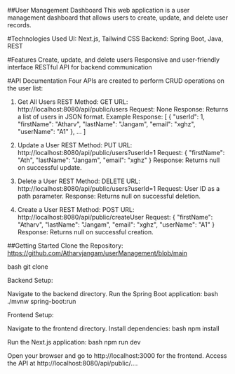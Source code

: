 ##User Management Dashboard
This web application is a user management dashboard that allows users to create, update, and delete user records.

#Technologies Used
UI: Next.js, Tailwind CSS
Backend: Spring Boot, Java, REST

#Features
Create, update, and delete users
Responsive and user-friendly interface
RESTful API for backend communication

#API Documentation
Four APIs are created to perform CRUD operations on the user list:

1. Get All Users
REST Method: GET
URL: http://localhost:8080/api/public/users
Request: None
Response:
    Returns a list of users in JSON format.
    Example Response:
    [
        {
            "userId": 1,
            "firstName": "Atharv",
            "lastName": "Jangam",
            "email": "xghz",
            "userName": "A1"
        },
        ...
    ]

2. Update a User
REST Method: PUT
URL: http://localhost:8080/api/public/users?userId=1
Request:
    {
        "firstName": "Ath",
        "lastName": "Jangam",
        "email": "xghz"
    }
Response:
Returns null on successful update.

3. Delete a User
REST Method: DELETE
URL: http://localhost:8080/api/public/users?userId=1
Request: User ID as a path parameter.
Response:
Returns null on successful deletion.

4. Create a User
REST Method: POST
URL: http://localhost:8080/api/public/createUser
Request:
    {
        "firstName": "Atharv",
        "lastName": "Jangam",
        "email": "xghz",
        "userName": "A1"
    }
Response:
Returns null on successful creation.


##Getting Started
Clone the Repository: https://github.com/Atharvjangam/userManagement/blob/main

bash
git clone <repository-url>

Backend Setup:

Navigate to the backend directory.
Run the Spring Boot application:
bash
./mvnw spring-boot:run


Frontend Setup:

Navigate to the frontend directory.
Install dependencies:
bash
npm install

Run the Next.js application:
bash
npm run dev


Open your browser and go to http://localhost:3000 for the frontend.
Access the API at http://localhost:8080/api/public/....
